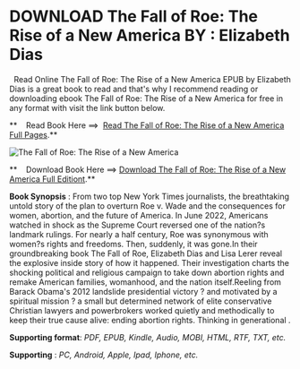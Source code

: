  **DOWNLOAD The Fall of Roe: The Rise of a New America BY : Elizabeth Dias**
===========================================================================

  Read Online The Fall of Roe: The Rise of a New America EPUB by Elizabeth Dias is a great book to read and that's why I recommend reading or downloading ebook The Fall of Roe: The Rise of a New America for free in any format with visit the link button below.

**    Read Book Here ==>  [Read The Fall of Roe: The Rise of a New America Full Pages](https://goodreadbook.site/?book=1250881390).**

![The Fall of Roe: The Rise of a New America](https://i.gr-assets.com/images/S/compressed.photo.goodreads.com/books/1712164953l/203047226.jpg)

**    Download Book Here ==> [Download The Fall of Roe: The Rise of a New America Full Editiont](https://goodreadbook.site/?book=1250881390).**

**Book Synopsis** : From two top New York Times journalists, the breathtaking untold story of the plan to overturn Roe v. Wade and the consequences for women, abortion, and the future of America. In June 2022, Americans watched in shock as the Supreme Court reversed one of the nation?s landmark rulings. For nearly a half century, Roe was synonymous with women?s rights and freedoms. Then, suddenly, it was gone.In their groundbreaking book The Fall of Roe, Elizabeth Dias and Lisa Lerer reveal the explosive inside story of how it happened. Their investigation charts the shocking political and religious campaign to take down abortion rights and remake American families, womanhood, and the nation itself.Reeling from Barack Obama's 2012 landslide presidential victory ? and motivated by a spiritual mission ? a small but determined network of elite conservative Christian lawyers and powerbrokers worked quietly and methodically to keep their true cause alive: ending abortion rights. Thinking in generational .

**Supporting format**: _PDF, EPUB, Kindle, Audio, MOBI, HTML, RTF, TXT, etc._

**Supporting** : _PC, Android, Apple, Ipad, Iphone, etc._